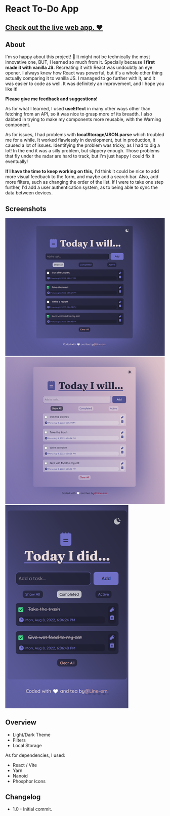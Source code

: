 # React To-Do App

## [Check out the live web app. ❤️](https://line-em.github.io/react-to-do/)

## About

I'm so happy about this project! 🎉
It might not be technically the most innovative one, BUT, I learned so much from it. Specially because **I first made it with vanilla JS.** Recreating it with React was undoubtly an eye opener. I always knew how React was powerful, but it's a whole other thing actually comparing it to vanilla JS. I managed to go further with it, and it was easier to code as well. It was definitely an improvement, and I hope you like it!

**Please give me feedback and suggestions!**

As for what I learned, I used **useEffect** in many other ways other than fetching from an API, so it was nice to grasp more of its breadth. I also dabbed in trying to make my components more reusable, with the Warning component.

As for issues, I had problems with **localStorage/JSON.parse** which troubled me for a while. It worked flawlessly in development, but in production, it caused a lot of issues. Identifying the problem was tricky, as I had to dig a lot! In the end it was a silly problem, but slippery enough. Those problems that fly under the radar are hard to track, but I'm just happy I could fix it eventually!

**If I have the time to keep working on this,** I'd think it could be nice to add more visual feedback to the form, and maybe add a search bar. Also, add more filters, such as changing the order of the list.
If I were to take one step further, I'd add a user authentication system, as to being able to sync the data between devices.

## Screenshots

![Screenshot](<public/screenshot (2).png>)
![Screenshot](<public/screenshot (1).png>)
![Screenshot](<public/screenshot (3).png>)

## Overview

-   Light/Dark Theme
-   Filters
-   Local Storage

As for dependencies, I used:

-   React / Vite
-   Yarn
-   Nanoid
-   Phosphor Icons

## Changelog

-   1.0 - Initial commit.
